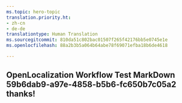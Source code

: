 ```yaml
---
ms.topic: hero-topic
translation.priority.ht:
- zh-cn
- de-de
translationtype: Human Translation
ms.sourcegitcommit: 810da51c802bac01507f265f42176bb5e0745e1e
ms.openlocfilehash: 88a2b3b5a064b64abe78f69071efba18b6de4618

---
```

## OpenLocalization Workflow Test MarkDown 59b6dab9-a97e-4858-b5b6-fc650b7c05a2 thanks!



<!--HONumber=Aug16_HO1-->



